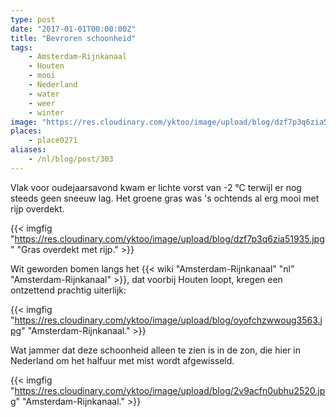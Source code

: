 ```yaml
---
type: post
date: "2017-01-01T00:00:00Z"
title: "Bevroren schoonheid"
tags:
    - Amsterdam-Rijnkanaal
    - Houten
    - mooi
    - Nederland
    - water
    - weer
    - winter
image: "https://res.cloudinary.com/yktoo/image/upload/blog/dzf7p3q6zia51935.jpg"
places:
    - place0271
aliases:
    - /nl/blog/post/303
---
```


Vlak voor oudejaarsavond kwam er lichte vorst van -2 °C terwijl er nog steeds geen sneeuw lag. Het groene gras was 's ochtends al erg mooi met rijp overdekt.

{{< imgfig "https://res.cloudinary.com/yktoo/image/upload/blog/dzf7p3q6zia51935.jpg" "Gras overdekt met rijp." >}}

Wit geworden bomen langs het {{< wiki "Amsterdam-Rijnkanaal" "nl" "Amsterdam-Rijnkanaal" >}}, dat voorbij Houten loopt, kregen een ontzettend prachtig uiterlijk:

<!--more-->

{{< imgfig "https://res.cloudinary.com/yktoo/image/upload/blog/oyofchzwwoug3563.jpg" "Amsterdam-Rijnkanaal." >}}

Wat jammer dat deze schoonheid alleen te zien is in de zon, die hier in Nederland om het halfuur met mist wordt afgewisseld.

{{< imgfig "https://res.cloudinary.com/yktoo/image/upload/blog/2v9acfn0ubhu2520.jpg" "Amsterdam-Rijnkanaal." >}}
